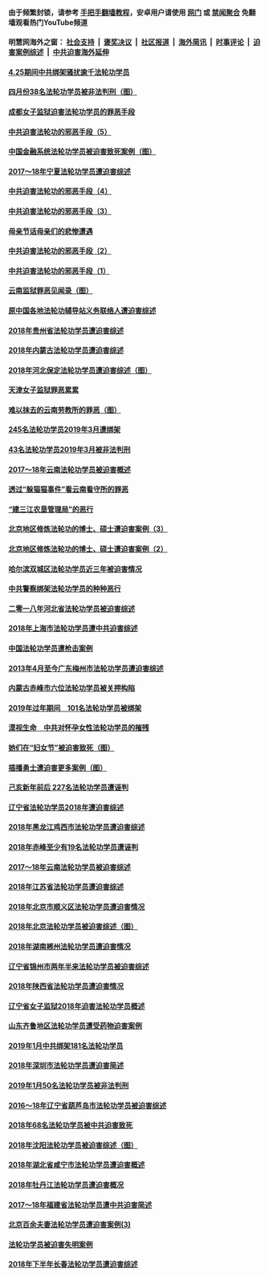 #### 由于频繁封锁，请参考 [手把手翻墙教程](https://github.com/gfw-breaker/guides/wiki/)，安卓用户请使用 [网门](https://github.com/gfw-breaker/bn-android/blob/master/ogate.md?t=05260823) 或 [禁闻聚合](https://github.com/gfw-breaker/bn-android) 免翻墙观看热门YouTube频道 

#### 明慧网海外之窗：&nbsp;[社会支持](140.md?t=05260823) &nbsp;|&nbsp; [褒奖决议](282.md?t=05260823) &nbsp;|&nbsp; [社区报道](91.md?t=05260823) &nbsp;|&nbsp; [海外简讯](245.md?t=05260823) &nbsp;|&nbsp; [时事评论](251.md?t=05260823) &nbsp;|&nbsp; [迫害案例综述](328.md?t=05260823) &nbsp;|&nbsp; [中共迫害海外延伸](236.md?t=05260823) 

#### [4.25期间中共绑架骚扰逾千法轮功学员](../pages/328/387461.md?t=05260823) 

#### [四月份38名法轮功学员被非法判刑（图）](../pages/328/387019.md?t=05260823) 

#### [成都女子监狱迫害法轮功学员的罪恶手段](../pages/328/387052.md?t=05260823) 

#### [中共迫害法轮功的邪恶手段（5）](../pages/328/385889.md?t=05260823) 

#### [中国金融系统法轮功学员被迫害致死案例（图）](../pages/328/387062.md?t=05260823) 

#### [2017～18年宁夏法轮功学员遭迫害综述](../pages/328/386841.md?t=05260823) 

#### [中共迫害法轮功的邪恶手段（4）](../pages/328/385890.md?t=05260823) 

#### [中共迫害法轮功的邪恶手段（3）](../pages/328/385887.md?t=05260823) 

#### [母亲节话母亲们的悲惨遭遇](../pages/328/386412.md?t=05260823) 

#### [中共迫害法轮功的邪恶手段（2）](../pages/328/385888.md?t=05260823) 

#### [中共迫害法轮功的邪恶手段（1）](../pages/328/385886.md?t=05260823) 

#### [云南监狱罪恶见闻录（图）](../pages/328/385724.md?t=05260823) 

#### [原中国各地法轮功辅导站义务联络人遭迫害综述](../pages/328/385649.md?t=05260823) 

#### [2018年贵州省法轮功学员遭迫害综述](../pages/328/385681.md?t=05260823) 

#### [2018年内蒙古法轮功学员遭迫害综述](../pages/328/385263.md?t=05260823) 

#### [2018年河北保定法轮功学员遭迫害综述（图）](../pages/328/385300.md?t=05260823) 

#### [天津女子监狱罪恶累累](../pages/328/385253.md?t=05260823) 

#### [难以抹去的云南劳教所的罪恶（图）](../pages/328/385221.md?t=05260823) 

#### [245名法轮功学员2019年3月遭绑架](../pages/328/385187.md?t=05260823) 

#### [43名法轮功学员2019年3月被非法判刑](../pages/328/385182.md?t=05260823) 

#### [2017～18年云南法轮功学员被迫害概述](../pages/328/385004.md?t=05260823) 

#### [透过“躲猫猫事件”看云南看守所的罪恶](../pages/328/385067.md?t=05260823) 

#### [“建三江农垦管理局”的恶行](../pages/328/385027.md?t=05260823) 

#### [北京地区修炼法轮功的博士、硕士遭迫害案例（3）](../pages/328/384785.md?t=05260823) 

#### [北京地区修炼法轮功的博士、硕士遭迫害案例（2）](../pages/328/384784.md?t=05260823) 

#### [哈尔滨双城区法轮功学员近三年被迫害情况](../pages/328/384535.md?t=05260823) 

#### [中共警察绑架法轮功学员的种种恶行](../pages/328/384325.md?t=05260823) 

#### [二零一八年河北省法轮功学员被迫害综述](../pages/328/384198.md?t=05260823) 

#### [2018年上海市法轮功学员遭中共迫害综述](../pages/328/384199.md?t=05260823) 

#### [中国法轮功学员遭枪击案例](../pages/328/384033.md?t=05260823) 

#### [2013年4月至今广东梅州市法轮功学员遭迫害综述](../pages/328/383749.md?t=05260823) 

#### [内蒙古赤峰市六位法轮功学员被关押构陷](../pages/328/383688.md?t=05260823) 

#### [2019年过年期间　101名法轮功学员被绑架](../pages/328/383656.md?t=05260823) 

#### [漠视生命　中共对怀孕女性法轮功学员的摧残](../pages/328/383669.md?t=05260823) 

#### [她们在“妇女节”被迫害致死（图）](../pages/328/383651.md?t=05260823) 

#### [插播勇士遭迫害更多案例（图）](../pages/328/383599.md?t=05260823) 

#### [己亥新年前后 227名法轮功学员遭诬判](../pages/328/383600.md?t=05260823) 

#### [辽宁省法轮功学员2018年遭迫害综述](../pages/328/383493.md?t=05260823) 

#### [2018年黑龙江鸡西市法轮功学员遭迫害综述](../pages/328/383408.md?t=05260823) 

#### [2018年赤峰至少有19名法轮功学员遭诬判](../pages/328/383424.md?t=05260823) 

#### [2017～18年云南法轮功学员被迫害综述](../pages/328/383363.md?t=05260823) 

#### [2018年江苏省法轮功学员遭迫害综述](../pages/328/383165.md?t=05260823) 

#### [2018年北京市顺义区法轮功学员遭迫害情况](../pages/328/383093.md?t=05260823) 

#### [2018年北京法轮功学员被迫害综述（图）](../pages/328/382987.md?t=05260823) 

#### [2018年湖南郴州法轮功学员遭迫害情况](../pages/328/382862.md?t=05260823) 

#### [辽宁省锦州市两年半来法轮功学员被迫害综述](../pages/328/382725.md?t=05260823) 

#### [2018年陕西省法轮功学员遭迫害情况](../pages/328/382787.md?t=05260823) 

#### [辽宁省女子监狱2018年迫害法轮功学员概述](../pages/328/382736.md?t=05260823) 

#### [山东齐鲁地区法轮功学员遭受药物迫害案例](../pages/328/382743.md?t=05260823) 

#### [2019年1月中共绑架181名法轮功学员](../pages/328/382629.md?t=05260823) 

#### [2018年深圳市法轮功学员遭迫害简述](../pages/328/382526.md?t=05260823) 

#### [2019年1月50名法轮功学员被非法判刑](../pages/328/382544.md?t=05260823) 

#### [2016～18年辽宁省葫芦岛市法轮功学员被迫害综述](../pages/328/382595.md?t=05260823) 

#### [2018年68名法轮功学员被中共迫害致死](../pages/328/382525.md?t=05260823) 

#### [2018年沈阳法轮功学员被迫害综述（图）](../pages/328/382455.md?t=05260823) 

#### [2018年湖北省咸宁市法轮功学员遭迫害概述](../pages/328/381087.md?t=05260823) 

#### [2018年牡丹江法轮功学员遭迫害概况](../pages/328/380990.md?t=05260823) 

#### [2017～18年福建省法轮功学员遭中共迫害简述](../pages/328/380823.md?t=05260823) 

#### [北京百余夫妻法轮功学员遭迫害案例(3)](../pages/328/380721.md?t=05260823) 

#### [法轮功学员被迫害失明案例](../pages/328/380821.md?t=05260823) 

#### [2018年下半年长春法轮功学员遭迫害综述](../pages/328/380782.md?t=05260823) 

